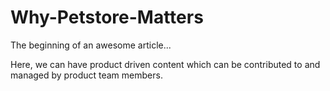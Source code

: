 # Why-Petstore-Matters

The beginning of an awesome article...

Here, we can have product driven content which can be contributed to and managed by product team members. 
